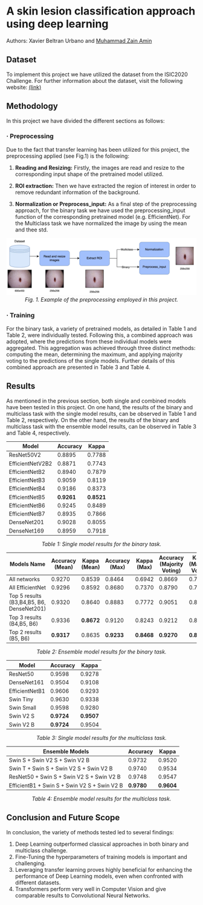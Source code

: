 # A skin lesion classification approach using deep learning
Authors: Xavier Beltran Urbano and [Muhammad Zain Amin](https://github.com/ZainAmin)

## Dataset

To implement this project we have utilized the dataset from the ISIC2020 Challenge. For further information about the dataset, visit the following website: [(link)](https://challenge2020.isic-archive.com/)

## Methodology
In this project we have divided the different sections as follows:

### · Preprocessing
Due to the fact that transfer learning has been utilized for this project, the preprocessing applied (see Fig.1) is the following:

1. **Reading and Resizing:** Firstly, the images are read and resize to the corresponding input shape of the pretrained model utilized.
   
2. **ROI extraction:** Then we have extracted the region of interest in order to remove redundant information of the background.
   
3. **Normalization or Preprocess_input:** As a final step of the preprocessing approach, for the binary task we have used the preprocessing_input function of the corresponding pretrained model (e.g. EfficientNet). For the Multiclass task we have normalized the image by using the mean and thee std.

<p align="center">
<img src="img/Preprocessing.png" alt="Example of the preprocessing employed" width="700"/>
<br>
<em>Fig. 1. Example of the preprocessing employed in this project. </em>
</p>


### · Training
For the binary task, a variety of pretrained models, as detailed in Table 1 and Table 2, were individually tested. Following this, a combined approach was adopted, where the predictions from these individual models were aggregated. This aggregation was achieved through three distinct methods: computing the mean, determining the maximum, and applying majority voting to the predictions of the single models. Further details of this combined approach are presented in Table 3 and Table 4.

## Results
As mentioned in the previous section, both single and combined models have been tested in this project. On one hand, the results of the binary and multiclass task with the single model results, can be observed in Table 1 and Table 2, respectively. On the other hand, the results of the binary and multiclass task with the ensemble model results, can be observed in Table 3 and Table 4, respectively.

| Model | Accuracy | Kappa |
|-------|----------|-------|
| ResNet50V2 | 0.8895 | 0.7788 |
| EfficientNetV2B2 | 0.8871 | 0.7743 |
| EfficientNetB2 | 0.8940 | 0.7879 |
| EfficientNetB3 | 0.9059 | 0.8119 |
| EfficientNetB4 | 0.9186 | 0.8373 |
| EfficientNetB5 | **0.9261** | **0.8521** |
| EfficientNetB6 | 0.9245 | 0.8489 |
| EfficientNetB7 | 0.8935 | 0.7866 |
| DenseNet201 | 0.9028 | 0.8055 |
| DenseNet169 | 0.8959 | 0.7918 |
<p align="center">
<em>Table 1: Single model results for the binary task.</em>
</p>


| Models Name                               | Accuracy (Mean) | Kappa (Mean)     | Accuracy (Max) | Kappa (Max) | Accuracy (Majority Voting) | Kappa (Majority Voting)|
| ---------------------------------         |-----------------|------------|----------------|-------------|----------------------------|-------|
| All networks                              | 0.9270          | 0.8539     | 0.8464         | 0.6942      | 0.8669                     | 0.7327|
| All EfficientNet                          | 0.9296          | 0.8592     | 0.8680         | 0.7370      | 0.8790                     | 0.7571|
| Top 5 results (B3,B4,B5, B6, DenseNet201) | 0.9320          | 0.8640     | 0.8883         | 0.7772      | 0.9051                     | 0.8090|
| Top 3 results (B4,B5, B6)                 | 0.9336          | **0.8672** | 0.9120         | 0.8243      | 0.9212                     | 0.8421|
| Top 2 results (B5, B6)                    | **0.9317**      | 0.8635     | **0.9233**     | **0.8468**  | **0.9270**                 | **0.8538**|
<p align="center">
<em>Table 2: Ensemble model results for the binary task.</em>
</p>

<div align="center">

| Model           | Accuracy | Kappa |
|-----------------|----------|-------|
| ResNet50        | 0.9598   | 0.9278|
| DenseNet161     | 0.9504   | 0.9108|
| EfficientNetB1  | 0.9606   | 0.9293|
| Swin Tiny       | 0.9630   | 0.9338|
| Swin Small      | 0.9598   | 0.9280|
| Swin V2 S       | **0.9724**   | **0.9507**|
| Swin V2 B       | **0.9724**   | 0.9504|

</div>
<p align="center">
<em>Table 3: Single model results for the multiclass task.</em>
</p>

| Ensemble Models                                     | Accuracy | Kappa |
|-----------------------------------------------------|----------|-------|
| Swin S + Swin V2 S + Swin V2 B                     | 0.9732   | 0.9520|
| Swin T + Swin S + Swin V2 S + Swin V2 B            | 0.9740   | 0.9534|
| ResNet50 + Swin S + Swin V2 S + Swin V2 B          | 0.9748   | 0.9547|
| EfficientB1 + Swin S + Swin V2 S + Swin V2 B       | **0.9780**   | **0.9604**|
<p align="center">
<em>Table 4: Ensemble model results for the multiclass task.</em>
</p>

## Conclusion and Future Scope

In conclusion, the variety of methods tested led to several findings:

1. Deep Learning outperformed classical approaches in both binary and multiclass challenge.
2. Fine-Tuning the hyperparameters of training models is important and challenging.
3. Leveraging transfer learning proves highly beneficial for enhancing the performance of Deep Learning models, even when confronted with different datasets.
4. Transformers perform very well in Computer Vision and give comparable results to Convolutional Neural Networks.
